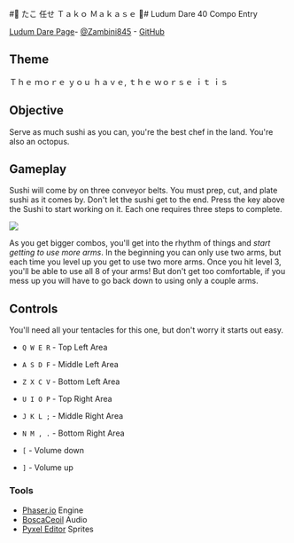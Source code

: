 #🐙 たこ 任せ Ｔａｋｏ Ｍａｋａｓｅ 🍣#
Ludum Dare 40 Compo Entry

[Ludum Dare Page][0]- [@Zambini845][1] - [GitHub][2]

## Theme ##
Ｔｈｅ ｍｏｒｅ ｙｏｕ ｈａｖｅ, ｔｈｅ ｗｏｒｓｅ ｉｔ ｉｓ

## Objective ##
Serve as much sushi as you can, you're the best chef in the land. You're also an octopus.

## Gameplay ##
Sushi will come by on three conveyor belts. You must prep, cut, and plate sushi as it comes by. Don't let the sushi get to the end. Press the key above the Sushi to start working on it. Each one requires three steps to complete.

![][20]

As you get bigger combos, you'll get into the rhythm of things and *start getting to use more arms*. In the beginning you can only use two arms, but each time you level up you get to use two more arms. Once you hit level 3, you'll be able to use all 8 of your arms! But don't get too comfortable, if you mess up you will have to go back down to using only a couple arms.

## Controls ##
You'll need all your tentacles for this one, but don't worry it starts out easy.

* `Q W E R` - Top Left Area
* `A S D F` - Middle Left Area
* `Z X C V` - Bottom Left Area
* `U I O P` - Top Right Area
* `J K L ;` - Middle Right Area
* `N M , .` - Bottom Right Area

* `[` - Volume down
* `]` - Volume up

### Tools ###
* [Phaser.io][10] Engine
* [BoscaCeoil][11] Audio
* [Pyxel Editor][12] Sprites

[0]: https://ldjam.com/events/ludum-dare/40/$59759
[1]: https://twitter.com/zambini845
[2]: https://github.com/randonia/ld40

[10]: https://phaser.io
[11]: http://boscaceoil.net
[12]: http://pyxeledit.com

[20]: https://raw.githubusercontent.com/randonia/ld40/master/screenshots/howto_01.gif
